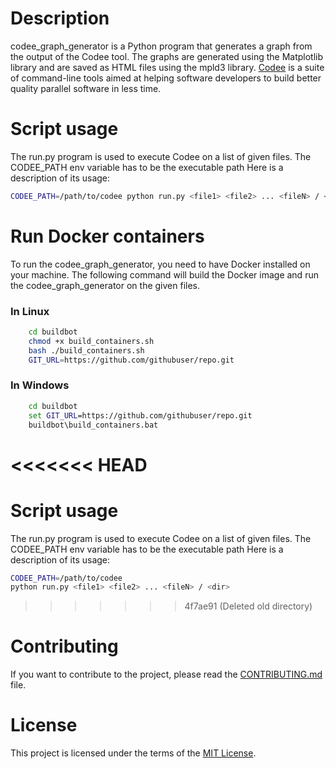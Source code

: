 # Description
codee_graph_generator is a Python program that generates a graph from the output of the Codee tool. The graphs are generated using the Matplotlib library and are saved as HTML files using the mpld3 library.
[Codee](https://www.codee.com/) is a suite of command-line tools aimed at helping software developers to build better quality parallel software in less time.

# Script usage
The run.py program is used to execute Codee on a list of given files.
The CODEE_PATH env variable has to be the executable path
Here is a description of its usage:

```bash
CODEE_PATH=/path/to/codee python run.py <file1> <file2> ... <fileN> / <dir>
```

# Run Docker containers
To run the codee_graph_generator, you need to have Docker installed on your machine. The following command will build the Docker image and run the codee_graph_generator on the given files.

### In Linux
```bash
    cd buildbot
    chmod +x build_containers.sh
    bash ./build_containers.sh
    GIT_URL=https://github.com/githubuser/repo.git
```

### In Windows
```cmd
    cd buildbot
    set GIT_URL=https://github.com/githubuser/repo.git
    buildbot\build_containers.bat
```

<<<<<<< HEAD
=======
# Script usage
The run.py program is used to execute Codee on a list of given files.
The CODEE_PATH env variable has to be the executable path
Here is a description of its usage:

```bash
CODEE_PATH=/path/to/codee
python run.py <file1> <file2> ... <fileN> / <dir>
```

>>>>>>> 4f7ae91 (Deleted old directory)
# Contributing
If you want to contribute to the project, please read the [CONTRIBUTING.md](CONTRIBUTING.md) file.

# License
This project is licensed under the terms of the [MIT License](LICENSE.md).
